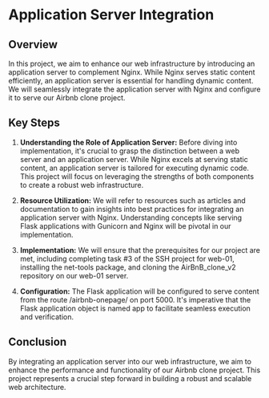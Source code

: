# Application Server Integration

## Overview

In this project, we aim to enhance our web infrastructure by introducing an application server to complement Nginx. While Nginx serves static content efficiently, an application server is essential for handling dynamic content. We will seamlessly integrate the application server with Nginx and configure it to serve our Airbnb clone project.

## Key Steps

1. **Understanding the Role of Application Server:** Before diving into implementation, it's crucial to grasp the distinction between a web server and an application server. While Nginx excels at serving static content, an application server is tailored for executing dynamic code. This project will focus on leveraging the strengths of both components to create a robust web infrastructure.

2. **Resource Utilization:** We will refer to resources such as articles and documentation to gain insights into best practices for integrating an application server with Nginx. Understanding concepts like serving Flask applications with Gunicorn and Nginx will be pivotal in our implementation.

3. **Implementation:** We will ensure that the prerequisites for our project are met, including completing task #3 of the SSH project for web-01, installing the net-tools package, and cloning the AirBnB_clone_v2 repository on our web-01 server.

4. **Configuration:** The Flask application will be configured to serve content from the route /airbnb-onepage/ on port 5000. It's imperative that the Flask application object is named app to facilitate seamless execution and verification.

## Conclusion

By integrating an application server into our web infrastructure, we aim to enhance the performance and functionality of our Airbnb clone project. This project represents a crucial step forward in building a robust and scalable web architecture.
